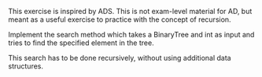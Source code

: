 This exercise is inspired by ADS. This is not exam-level material for AD, but meant as a useful exercise to practice with the concept of recursion.

Implement the search method which takes a BinaryTree and int as input and tries to find the specified element in the tree.

This search has to be done recursively, without using additional data structures.

